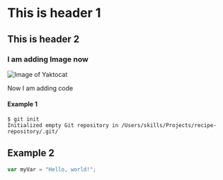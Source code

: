 # This is header 1
## This is header 2

### I am adding Image now

![Image of Yaktocat](https://octodex.github.com/images/yaktocat.png)

Now I am adding code

#### Example 1
```
$ git init
Initialized empty Git repository in /Users/skills/Projects/recipe-repository/.git/
```

## Example 2
``` javascript
var myVar = "Hello, world!";
```

